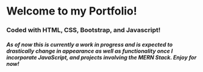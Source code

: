 <h1> Welcome to my Portfolio! </h1>
<h3> Coded with HTML, CSS, Bootstrap, and Javascript! </h3>
<h5> As of now this is currently a work in progress and is expected to drastically change in appearance as well as functionality once I incorporate JavaScript, and projects involving the MERN Stack. Enjoy for now! </h5>
